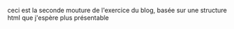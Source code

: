 ceci est la seconde mouture de l'exercice du blog, basée sur une structure html que j'espère plus présentable

